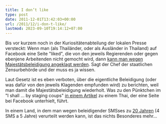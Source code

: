 ```yaml
---
title: I don’t like
type: post
date: 2011-12-01T13:42:03+00:00
url: /2011/12/i-don-t-like/
lastmod: 2023-09-10T19:14:12+07:00
---
```

Bis vor kurzem noch in der Kuriositätenabteilung der lokalen Presse versteckt: Wenn man (als Thailänder, oder als Ausländer in Thailand) auf Facebook eine Seite "liked", die von den jeweils Regierenden oder gegen ebenjene Arbeitenden nicht gemocht wird, dann [kann man wegen Majestätsbeleidigung angeklagt werden][1]. Sagt der Chef der staatlichen Zensurbehörde und der muss es ja wissen.

Laut Gesetz ist es eben verboten, über die eigentliche Beleidigung (oder was dafür von den jeweils Klagenden empfunden wird) zu berichten, weil man damit die Majestätsbeleidigung wiederholt. Was zu den Pünktchen im "I shall ... by staging coups" [in einem Artikel][2] zu einem Thai, der eine Seite bei Facebook unterhielt, führt.

In einem Land, in dem man wegen beleidigender <span class="caps">SMS</span>ses zu [20 Jahren][3] (4 <span class="caps">SMS</span> a 5 Jahre) verurteilt werden kann, ist das nichts Besonderes mehr...

 [1]: http://www.washingtonpost.com/world/asia-pacific/thailand-says-facebook-comments-and-shares-could-be-prosecuted-as-insults-to-monarchy/2011/11/29/gIQAbCR07N_story.html
 [2]: http://www.prachatai3.info/english/node/2924
 [3]: http://www.nationmultimedia.com/politics/Lese-majeste-texting-convict-sentenced-to-20-years-30170473.html
